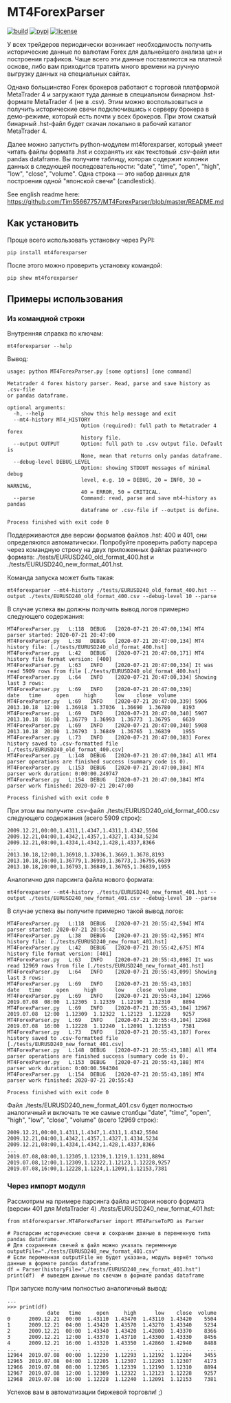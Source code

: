 # MT4ForexParser

[![build](https://travis-ci.org/Tim55667757/MT4ForexParser.svg)](https://travis-ci.org/Tim55667757/MT4ForexParser)
[![pypi](https://img.shields.io/pypi/v/MT4ForexParser.svg)](https://pypi.python.org/pypi/MT4ForexParser)
[![license](https://img.shields.io/pypi/l/MT4ForexParser.svg)](https://github.com/Tim55667757/MT4ForexParser/blob/master/LICENSE)

У всех трейдеров периодически возникает необходимость получить исторические данные по валютам Forex для дальнейшего анализа цен и построения графиков. Чаще всего эти данные поставляются на платной основе, либо вам приходится тратить много времени на ручную выгрузку данных на специальных сайтах.

Однако большинство Forex брокеров работают с торговой платформой MetaTrader 4 и загружают туда данные в специальном бинарном .hst-формате MetaTrader 4 (не в .csv). Этим можно воспользоваться и получить исторические свечи подключившись к серверу брокера в демо-режиме, который есть почти у всех брокеров. При этом сжатый бинарный .hst-файл будет скачан локально в рабочий каталог MetaTrader 4.

Далее можно запустить python-модулем mt4forexparser, который умеет читать файлы формата .hst и сохранять их как текстовый .csv-файл или pandas dataframe. Вы получите таблицу, которая содержит колонки данных в следующей последовательности: "date", "time", "open", "high", "low", "close", "volume". Одна строка — это набор данных для построения одной "японской свечи" (candlestick).

See english readme here: https://github.com/Tim55667757/MT4ForexParser/blob/master/README.md


## Как установить

Проще всего использовать установку через PyPI:
```commandline
pip install mt4forexparser
```

После этого можно проверить установку командой:
```commandline
pip show mt4forexparser
```


## Примеры использования

### Из командной строки

Внутренняя справка по ключам:
```commandline
mt4forexparser --help
```

Вывод:
```
usage: python MT4ForexParser.py [some options] [one command]

Metatrader 4 forex history parser. Read, parse and save history as .csv-file
or pandas dataframe.

optional arguments:
  -h, --help            show this help message and exit
  --mt4-history MT4_HISTORY
                        Option (required): full path to Metatrader 4 forex
                        history file.
  --output OUTPUT       Option: full path to .csv output file. Default is
                        None, mean that returns only pandas dataframe.
  --debug-level DEBUG_LEVEL
                        Option: showing STDOUT messages of minimal debug
                        level, e.g. 10 = DEBUG, 20 = INFO, 30 = WARNING,
                        40 = ERROR, 50 = CRITICAL.
  --parse               Command: read, parse and save mt4-history as pandas
                        dataframe or .csv-file if --output is define.

Process finished with exit code 0
```

Поддерживаются две версии форматов файлов .hst: 400 и 401, они определяются автоматически. Попробуйте проверить работу парсера через командную строку на двух приложенных файлах различного формата: ./tests/EURUSD240_old_format_400.hst и ./tests/EURUSD240_new_format_401.hst.

Команда запуска может быть такая:
```commandline
mt4forexparser --mt4-history ./tests/EURUSD240_old_format_400.hst --output ./tests/EURUSD240_old_format_400.csv --debug-level 10 --parse
```

В случае успеха вы должны получить вывод логов примерно следующего содержания:
```
MT4ForexParser.py   L:118  DEBUG   [2020-07-21 20:47:00,134] MT4 parser started: 2020-07-21 20:47:00
MT4ForexParser.py   L:38   DEBUG   [2020-07-21 20:47:00,134] MT4 history file: [./tests/EURUSD240_old_format_400.hst]
MT4ForexParser.py   L:42   DEBUG   [2020-07-21 20:47:00,171] MT4 history file format version: [400]
MT4ForexParser.py   L:63   INFO    [2020-07-21 20:47:00,334] It was read 5909 rows from file [./tests/EURUSD240_old_format_400.hst]
MT4ForexParser.py   L:64   INFO    [2020-07-21 20:47:00,334] Showing last 3 rows:
MT4ForexParser.py   L:69   INFO    [2020-07-21 20:47:00,339]             date   time     open     high      low    close  volume
MT4ForexParser.py   L:69   INFO    [2020-07-21 20:47:00,339] 5906  2013.10.18  12:00  1.36918  1.37036  1.36690  1.36780    8193
MT4ForexParser.py   L:69   INFO    [2020-07-21 20:47:00,340] 5907  2013.10.18  16:00  1.36779  1.36993  1.36773  1.36795    6639
MT4ForexParser.py   L:69   INFO    [2020-07-21 20:47:00,340] 5908  2013.10.18  20:00  1.36793  1.36849  1.36765  1.36839    1955
MT4ForexParser.py   L:73   INFO    [2020-07-21 20:47:00,383] Forex history saved to .csv-formatted file [./tests/EURUSD240_old_format_400.csv]
MT4ForexParser.py   L:148  DEBUG   [2020-07-21 20:47:00,384] All MT4 parser operations are finished success (summary code is 0).
MT4ForexParser.py   L:153  DEBUG   [2020-07-21 20:47:00,384] MT4 parser work duration: 0:00:00.249747
MT4ForexParser.py   L:154  DEBUG   [2020-07-21 20:47:00,384] MT4 parser work finished: 2020-07-21 20:47:00

Process finished with exit code 0
```

При этом вы получите .csv-файл ./tests/EURUSD240_old_format_400.csv следующего содержания (всего 5909 строк):
```
2009.12.21,00:00,1.4311,1.4347,1.4311,1.4342,5504
2009.12.21,04:00,1.4342,1.4357,1.4327,1.4334,5234
2009.12.21,08:00,1.4334,1.4342,1.428,1.4337,8366
...
2013.10.18,12:00,1.36918,1.37036,1.3669,1.3678,8193
2013.10.18,16:00,1.36779,1.36993,1.36773,1.36795,6639
2013.10.18,20:00,1.36793,1.36849,1.36765,1.36839,1955
```

Аналогично для парсинга файла нового формата:
```commandline
mt4forexparser --mt4-history ./tests/EURUSD240_new_format_401.hst --output ./tests/EURUSD240_new_format_401.csv --debug-level 10 --parse
```

В случае успеха вы получите примерно такой вывод логов:
```
MT4ForexParser.py   L:118  DEBUG   [2020-07-21 20:55:42,594] MT4 parser started: 2020-07-21 20:55:42
MT4ForexParser.py   L:38   DEBUG   [2020-07-21 20:55:42,595] MT4 history file: [./tests/EURUSD240_new_format_401.hst]
MT4ForexParser.py   L:42   DEBUG   [2020-07-21 20:55:42,675] MT4 history file format version: [401]
MT4ForexParser.py   L:63   INFO    [2020-07-21 20:55:43,098] It was read 12969 rows from file [./tests/EURUSD240_new_format_401.hst]
MT4ForexParser.py   L:64   INFO    [2020-07-21 20:55:43,099] Showing last 3 rows:
MT4ForexParser.py   L:69   INFO    [2020-07-21 20:55:43,103]              date   time     open     high      low    close  volume
MT4ForexParser.py   L:69   INFO    [2020-07-21 20:55:43,104] 12966  2019.07.08  08:00  1.12305  1.12339  1.12190  1.12310    8894
MT4ForexParser.py   L:69   INFO    [2020-07-21 20:55:43,104] 12967  2019.07.08  12:00  1.12309  1.12322  1.12123  1.12228    9257
MT4ForexParser.py   L:69   INFO    [2020-07-21 20:55:43,104] 12968  2019.07.08  16:00  1.12228  1.12240  1.12091  1.12153    7381
MT4ForexParser.py   L:73   INFO    [2020-07-21 20:55:43,187] Forex history saved to .csv-formatted file [./tests/EURUSD240_new_format_401.csv]
MT4ForexParser.py   L:148  DEBUG   [2020-07-21 20:55:43,188] All MT4 parser operations are finished success (summary code is 0).
MT4ForexParser.py   L:153  DEBUG   [2020-07-21 20:55:43,188] MT4 parser work duration: 0:00:00.594304
MT4ForexParser.py   L:154  DEBUG   [2020-07-21 20:55:43,189] MT4 parser work finished: 2020-07-21 20:55:43

Process finished with exit code 0
```

Файл ./tests/EURUSD240_new_format_401.csv будет полностью аналогичный и включать те же самые столбцы "date", "time", "open", "high", "low", "close", "volume" (всего 12969 строк):
```
2009.12.21,00:00,1.4311,1.4347,1.4311,1.4342,5504
2009.12.21,04:00,1.4342,1.4357,1.4327,1.4334,5234
2009.12.21,08:00,1.4334,1.4342,1.428,1.4337,8366
...
2019.07.08,08:00,1.12305,1.12339,1.1219,1.1231,8894
2019.07.08,12:00,1.12309,1.12322,1.12123,1.12228,9257
2019.07.08,16:00,1.12228,1.1224,1.12091,1.12153,7381
```


### Через импорт модуля

Рассмотрим на примере парсинга файла истории нового формата (версии 401 для MetaTrader 4) ./tests/EURUSD240_new_format_401.hst:
```
from mt4forexparser.MT4ForexParser import MT4ParseToPD as Parser

# Распарсим исторические свечи и сохраним данные в переменную типа pandas dataframe.
# Для сохранения свечей в файл можно указать переменную outputFile="./tests/EURUSD240_new_format_401.csv"
# Если переменная outputFile не будет указана, модуль вернёт только данные в формате pandas dataframe.
df = Parser(historyFile="./tests/EURUSD240_new_format_401.hst")
print(df)  # выведем данные по свечам в формате pandas dataframe
```

При запуске получим полностью аналогичный вывод:
```
...
>>> print(df)
             date   time     open     high      low    close  volume
0      2009.12.21  00:00  1.43110  1.43470  1.43110  1.43420    5504
1      2009.12.21  04:00  1.43420  1.43570  1.43270  1.43340    5234
2      2009.12.21  08:00  1.43340  1.43420  1.42800  1.43370    8366
3      2009.12.21  12:00  1.43370  1.43710  1.43300  1.43330    8456
4      2009.12.21  16:00  1.43320  1.43350  1.42860  1.42940    8488
...           ...    ...      ...      ...      ...      ...     ...
12964  2019.07.08  00:00  1.12230  1.12293  1.12192  1.12204    3455
12965  2019.07.08  04:00  1.12205  1.12307  1.12203  1.12307    4173
12966  2019.07.08  08:00  1.12305  1.12339  1.12190  1.12310    8894
12967  2019.07.08  12:00  1.12309  1.12322  1.12123  1.12228    9257
12968  2019.07.08  16:00  1.12228  1.12240  1.12091  1.12153    7381
```


Успехов вам в автоматизации биржевой торговли! ;)
